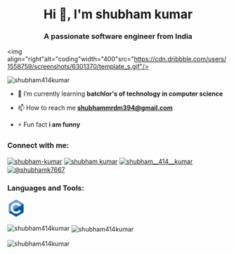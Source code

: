 <h1 align="center">Hi 👋, I'm shubham kumar</h1>
<h3 align="center">A passionate software engineer from India</h3>

<img align="right"alt="coding"width="400"src="https://cdn.dribbble.com/users/1558759/screenshots/6301370/template_s.gif"/>

<p align="left"> <img src="https://komarev.com/ghpvc/?username=shubham414kumar&label=Profile%20views&color=0e75b6&style=flat" alt="shubham414kumar" /> </p>

- 🌱 I’m currently learning **batchlor's of technology in computer science**

- 📫 How to reach me **shubhammrdm394@gmail.com**

- ⚡ Fun fact **i am funny**

<h3 align="left">Connect with me:</h3>
<p align="left">
<a href="https://linkedin.com/in/shubham-kumar" target="blank"><img align="center" src="https://raw.githubusercontent.com/rahuldkjain/github-profile-readme-generator/master/src/images/icons/Social/linked-in-alt.svg" alt="shubham-kumar" height="30" width="40" /></a>
<a href="https://fb.com/shubham kumar" target="blank"><img align="center" src="https://raw.githubusercontent.com/rahuldkjain/github-profile-readme-generator/master/src/images/icons/Social/facebook.svg" alt="shubham kumar" height="30" width="40" /></a>
<a href="https://instagram.com/shubham__414__kumar" target="blank"><img align="center" src="https://raw.githubusercontent.com/rahuldkjain/github-profile-readme-generator/master/src/images/icons/Social/instagram.svg" alt="shubham__414__kumar" height="30" width="40" /></a>
<a href="https://www.youtube.com/c/@shubhamk7667" target="blank"><img align="center" src="https://raw.githubusercontent.com/rahuldkjain/github-profile-readme-generator/master/src/images/icons/Social/youtube.svg" alt="@shubhamk7667" height="30" width="40" /></a>
</p>

<h3 align="left">Languages and Tools:</h3>
<p align="left"> <a href="https://www.cprogramming.com/" target="_blank" rel="noreferrer"> <img src="https://raw.githubusercontent.com/devicons/devicon/master/icons/c/c-original.svg" alt="c" width="40" height="40"/> </a> </p>

<p><img align="left" src="https://github-readme-stats.vercel.app/api/top-langs?username=shubham414kumar&show_icons=true&locale=en&layout=compact" alt="shubham414kumar" /></p>

<p>&nbsp;<img align="center" src="https://github-readme-stats.vercel.app/api?username=shubham414kumar&show_icons=true&locale=en" alt="shubham414kumar" /></p>

<p><img align="center" src="https://github-readme-streak-stats.herokuapp.com/?user=shubham414kumar&" alt="shubham414kumar" /></p>
